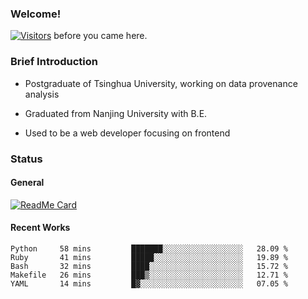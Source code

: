 ### Welcome!

[![Visitors](https://visitor-badge.laobi.icu/badge?page_id=HermitSun.HermitSun)]() before you came here.

### Brief Introduction

- Postgraduate of Tsinghua University, working on data provenance analysis

- Graduated from Nanjing University with B.E.

- Used to be a web developer focusing on frontend

### Status

#### General

[![ReadMe Card](https://github-readme-stats.hermitsun.vercel.app/api?username=HermitSun&count_private=true&show_icons=true)]()

#### Recent Works

<!--START_SECTION:waka-->
```text
Python     58 mins         ███████░░░░░░░░░░░░░░░░░░   28.09 % 
Ruby       41 mins         █████░░░░░░░░░░░░░░░░░░░░   19.89 % 
Bash       32 mins         ████░░░░░░░░░░░░░░░░░░░░░   15.72 % 
Makefile   26 mins         ███▒░░░░░░░░░░░░░░░░░░░░░   12.71 % 
YAML       14 mins         █▓░░░░░░░░░░░░░░░░░░░░░░░   07.05 % 
```
<!--END_SECTION:waka-->
